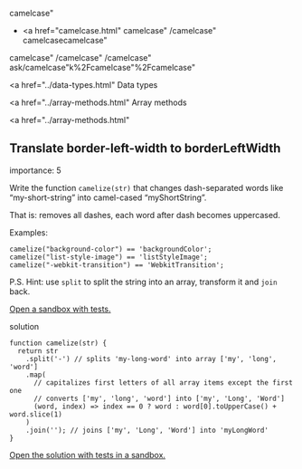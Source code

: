 camelcase"

-   <a href="camelcase.html"
    camelcase"
    /camelcase"
    camelcasecamelcase"

<!-- -->

camelcase"
/camelcase"
/camelcase"
ask/camelcase"k%2Fcamelcase"%2Fcamelcase" </a>

<a href="../data-types.html" Data types</span></a>

<a href="../array-methods.html" Array methods</span></a>

<a href="../array-methods.html"

## Translate border-left-width to borderLeftWidth

<span class="task__importance" title="How important is the task, from 1 to 5">importance: 5</span>

Write the function `camelize(str)` that changes dash-separated words like “my-short-string” into camel-cased “myShortString”.

That is: removes all dashes, each word after dash becomes uppercased.

Examples:

    camelize("background-color") == 'backgroundColor';
    camelize("list-style-image") == 'listStyleImage';
    camelize("-webkit-transition") == 'WebkitTransition';

P.S. Hint: use `split` to split the string into an array, transform it and `join` back.

[Open a sandbox with tests.](https://plnkr.co/edit/ngiOSON8bvsEnRyY?p=preview)

solution

    function camelize(str) {
      return str
        .split('-') // splits 'my-long-word' into array ['my', 'long', 'word']
        .map(
          // capitalizes first letters of all array items except the first one
          // converts ['my', 'long', 'word'] into ['my', 'Long', 'Word']
          (word, index) => index == 0 ? word : word[0].toUpperCase() + word.slice(1)
        )
        .join(''); // joins ['my', 'Long', 'Word'] into 'myLongWord'
    }

[Open the solution with tests in a sandbox.](https://plnkr.co/edit/p2yQj2XmkBOr49zc?p=preview)
